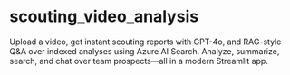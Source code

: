 # scouting_video_analysis
Upload a video, get instant scouting reports with GPT-4o, and RAG-style Q&amp;A over indexed analyses using Azure AI Search. Analyze, summarize, search, and chat over team prospects—all in a modern Streamlit app.
